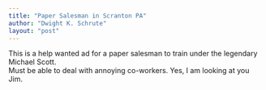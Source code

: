 ```yaml
---
title: "Paper Salesman in Scranton PA"
author: "Dwight K. Schrute"
layout: "post"
---
```


This is a help wanted ad for a paper salesman to train under the legendary Michael Scott.
<br>
Must be able to deal with annoying co-workers. Yes, I am looking at you Jim.
